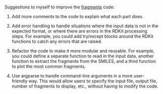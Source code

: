 Suggestions to myself to improve the [fragments](https://github.com/saevrenk/fragments.git) code:

1. Add more comments to the code to explain what each part does. 

2. Add error handling to handle situations where the input data is not in the expected format, or where there are errors in the RDKit processing steps. For example, you could add try/except blocks around the RDKit functions to catch any errors that are raised.

3. Refactor the code to make it more modular and reusable. For example, you could define a separate function to read in the input data, another function to extract the fragments from the SMILES, and a third function to plot the most common fragments.

4. Use argparse to handle command-line arguments in a more user-friendly way. This would allow users to specify the input file, output file, number of fragments to display, etc., without having to modify the code.

